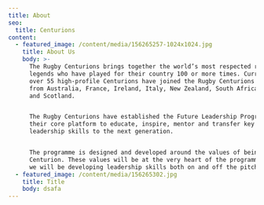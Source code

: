 ```yaml
---
title: About
seo:
  title: Centurions
content:
  - featured_image: /content/media/156265257-1024x1024.jpg
    title: About Us
    body: >-
      The Rugby Centurions brings together the world’s most respected rugby
      legends who have played for their country 100 or more times. Currently
      over 55 high-profile Centurions have joined the Rugby Centurions and hail
      from Australia, France, Ireland, Italy, New Zealand, South Africa, Wales
      and Scotland.


      The Rugby Centurions have established the Future Leadership Programme as
      their core platform to educate, inspire, mentor and transfer key
      leadership skills to the next generation.


      The programme is designed and developed around the values of being a
      Centurion. These values will be at the very heart of the programme where
      we will be developing leadership skills both on and off the pitch.
  - featured_image: /content/media/156265302.jpg
    title: Title
    body: dsafa
---
```


